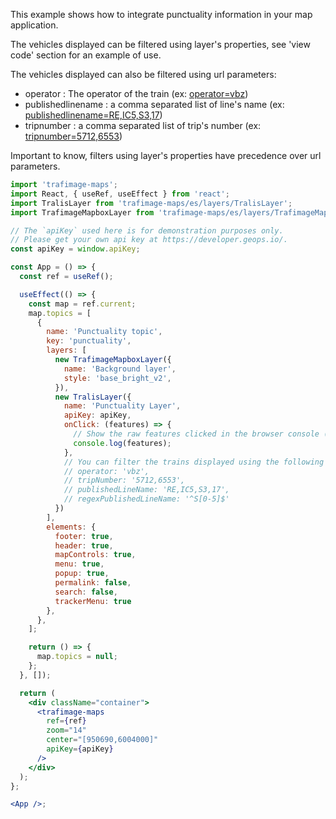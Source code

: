 This example shows how to integrate punctuality information in your map application.

The vehicles displayed can be filtered using layer's properties, see 'view code' section for an example of use.

The vehicles displayed can also be filtered using url parameters:

- operator : The operator of the train (ex: [operator=vbz](/?operator=vbz#/Examples/Punctuality%20Map))
- publishedlinename : a comma separated list of line's name (ex: [publishedlinename=RE,IC5,S3,17](/?publishedlinename=RE,IC5,S3,17#/Examples/Punctuality%20Map))
- tripnumber : a comma separated list of trip's number (ex: [tripnumber=5712,6553](/?tripnumber=5712,6553#/Examples/Punctuality%20Map))

Important to know, filters using layer's properties have precedence over url parameters.

```jsx
import 'trafimage-maps';
import React, { useRef, useEffect } from 'react';
import TralisLayer from 'trafimage-maps/es/layers/TralisLayer';
import TrafimageMapboxLayer from 'trafimage-maps/es/layers/TrafimageMapboxLayer';

// The `apiKey` used here is for demonstration purposes only.
// Please get your own api key at https://developer.geops.io/.
const apiKey = window.apiKey;

const App = () => {
  const ref = useRef();

  useEffect(() => {
    const map = ref.current;
    map.topics = [
      { 
        name: 'Punctuality topic',
        key: 'punctuality',
        layers: [
          new TrafimageMapboxLayer({
            name: 'Background layer',
            style: 'base_bright_v2',
          }),
          new TralisLayer({
            name: 'Punctuality Layer',
            apiKey: apiKey,
            onClick: (features) => {
              // Show the raw features clicked in the browser console (press F12).
              console.log(features);
            },
            // You can filter the trains displayed using the following properties:
            // operator: 'vbz',
            // tripNumber: '5712,6553',
            // publishedLineName: 'RE,IC5,S3,17',
            // regexPublishedLineName: '^S[0-5]$'
          })
        ],
        elements: {
          footer: true,
          header: true,
          mapControls: true,
          menu: true,
          popup: true,
          permalink: false,
          search: false,
          trackerMenu: true
        },
      },
    ];

    return () => {
      map.topics = null;
    };
  }, []);

  return (
    <div className="container">
      <trafimage-maps
        ref={ref}
        zoom="14"
        center="[950690,6004000]"
        apiKey={apiKey}
      />
    </div>
  );
};

<App />;
```

